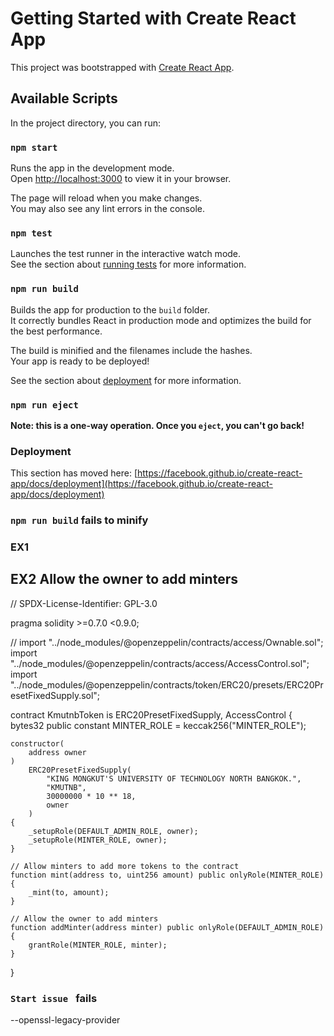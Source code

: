 # Getting Started with Create React App

This project was bootstrapped with [Create React App](https://github.com/facebook/create-react-app).

## Available Scripts

In the project directory, you can run:

### `npm start`

Runs the app in the development mode.\
Open [http://localhost:3000](http://localhost:3000) to view it in your browser.

The page will reload when you make changes.\
You may also see any lint errors in the console.

### `npm test`

Launches the test runner in the interactive watch mode.\
See the section about [running tests](https://facebook.github.io/create-react-app/docs/running-tests) for more information.

### `npm run build`

Builds the app for production to the `build` folder.\
It correctly bundles React in production mode and optimizes the build for the best performance.

The build is minified and the filenames include the hashes.\
Your app is ready to be deployed!

See the section about [deployment](https://facebook.github.io/create-react-app/docs/deployment) for more information.

### `npm run eject`

**Note: this is a one-way operation. Once you `eject`, you can't go back!**



### Deployment

This section has moved here: [https://facebook.github.io/create-react-app/docs/deployment](https://facebook.github.io/create-react-app/docs/deployment)

### `npm run build` fails to minify


### EX1 
## EX2 Allow the owner to add minters
 
// SPDX-License-Identifier: GPL-3.0

pragma solidity >=0.7.0 <0.9.0;

// import "../node_modules/@openzeppelin/contracts/access/Ownable.sol";
import "../node_modules/@openzeppelin/contracts/access/AccessControl.sol";
import "../node_modules/@openzeppelin/contracts/token/ERC20/presets/ERC20PresetFixedSupply.sol";

contract KmutnbToken is ERC20PresetFixedSupply, AccessControl {
    bytes32 public constant MINTER_ROLE = keccak256("MINTER_ROLE");

    constructor(
        address owner
    )
        ERC20PresetFixedSupply(
            "KING MONGKUT'S UNIVERSITY OF TECHNOLOGY NORTH BANGKOK.",
            "KMUTNB",
            30000000 * 10 ** 18,
            owner
        )
    {
        _setupRole(DEFAULT_ADMIN_ROLE, owner);
        _setupRole(MINTER_ROLE, owner);
    }

    // Allow minters to add more tokens to the contract
    function mint(address to, uint256 amount) public onlyRole(MINTER_ROLE) {
        _mint(to, amount);
    }

    // Allow the owner to add minters
    function addMinter(address minter) public onlyRole(DEFAULT_ADMIN_ROLE) {
        grantRole(MINTER_ROLE, minter);
    }
}

### `Start issue ` fails
--openssl-legacy-provider

